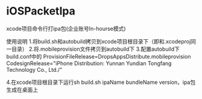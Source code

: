 # iOSPacketIpa
xcode项目命令行打ipa包(企业账号In-hourse模式)

使用说明
1.将build.sh和autobuild拷贝到xcode项目根目录下（即和.xcodeproj同一目录）
2.将.mobileprovision文件拷贝到autobuild下
3.配置autobuild下build.conf中的 
ProvisionFileRelease=DropsAppsDistribute.mobileprovision
CodesignRelease="iPhone Distribution: Yunnan Yundian Tongfang Technology Co.,   Ltd./"

4.在xcode项目根目录下运行sh build.sh ipaName bundleName version，ipa包生成在桌面上


